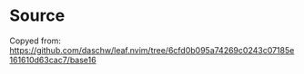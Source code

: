 # Source
Copyed from: https://github.com/daschw/leaf.nvim/tree/6cfd0b095a74269c0243c07185e161610d63cac7/base16
